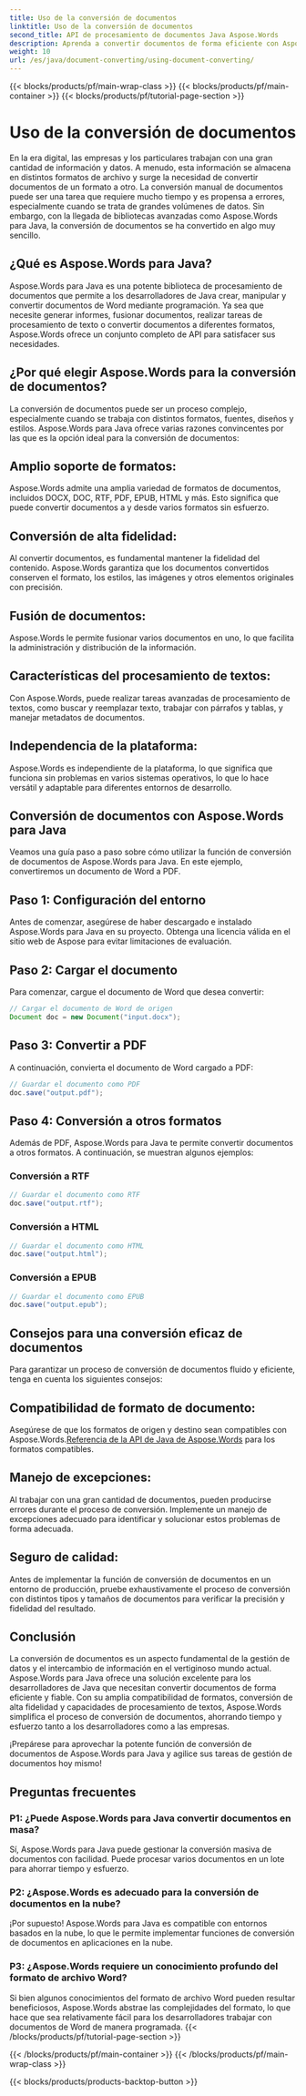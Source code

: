 ```yaml
---
title: Uso de la conversión de documentos
linktitle: Uso de la conversión de documentos
second_title: API de procesamiento de documentos Java Aspose.Words
description: Aprenda a convertir documentos de forma eficiente con Aspose.Words para Java. Convierta, combine y procese archivos sin problemas. Simplifique su flujo de trabajo en una biblioteca potente.
weight: 10
url: /es/java/document-converting/using-document-converting/
---
```


{{< blocks/products/pf/main-wrap-class >}}
{{< blocks/products/pf/main-container >}}
{{< blocks/products/pf/tutorial-page-section >}}

# Uso de la conversión de documentos


En la era digital, las empresas y los particulares trabajan con una gran cantidad de información y datos. A menudo, esta información se almacena en distintos formatos de archivo y surge la necesidad de convertir documentos de un formato a otro. La conversión manual de documentos puede ser una tarea que requiere mucho tiempo y es propensa a errores, especialmente cuando se trata de grandes volúmenes de datos. Sin embargo, con la llegada de bibliotecas avanzadas como Aspose.Words para Java, la conversión de documentos se ha convertido en algo muy sencillo.

## ¿Qué es Aspose.Words para Java?

Aspose.Words para Java es una potente biblioteca de procesamiento de documentos que permite a los desarrolladores de Java crear, manipular y convertir documentos de Word mediante programación. Ya sea que necesite generar informes, fusionar documentos, realizar tareas de procesamiento de texto o convertir documentos a diferentes formatos, Aspose.Words ofrece un conjunto completo de API para satisfacer sus necesidades.

## ¿Por qué elegir Aspose.Words para la conversión de documentos?

La conversión de documentos puede ser un proceso complejo, especialmente cuando se trabaja con distintos formatos, fuentes, diseños y estilos. Aspose.Words para Java ofrece varias razones convincentes por las que es la opción ideal para la conversión de documentos:

## Amplio soporte de formatos: 
Aspose.Words admite una amplia variedad de formatos de documentos, incluidos DOCX, DOC, RTF, PDF, EPUB, HTML y más. Esto significa que puede convertir documentos a y desde varios formatos sin esfuerzo.

## Conversión de alta fidelidad: 
Al convertir documentos, es fundamental mantener la fidelidad del contenido. Aspose.Words garantiza que los documentos convertidos conserven el formato, los estilos, las imágenes y otros elementos originales con precisión.

## Fusión de documentos: 
Aspose.Words le permite fusionar varios documentos en uno, lo que facilita la administración y distribución de la información.

## Características del procesamiento de textos: 
Con Aspose.Words, puede realizar tareas avanzadas de procesamiento de textos, como buscar y reemplazar texto, trabajar con párrafos y tablas, y manejar metadatos de documentos.

## Independencia de la plataforma: 
Aspose.Words es independiente de la plataforma, lo que significa que funciona sin problemas en varios sistemas operativos, lo que lo hace versátil y adaptable para diferentes entornos de desarrollo.

## Conversión de documentos con Aspose.Words para Java

Veamos una guía paso a paso sobre cómo utilizar la función de conversión de documentos de Aspose.Words para Java. En este ejemplo, convertiremos un documento de Word a PDF.

## Paso 1: Configuración del entorno

Antes de comenzar, asegúrese de haber descargado e instalado Aspose.Words para Java en su proyecto. Obtenga una licencia válida en el sitio web de Aspose para evitar limitaciones de evaluación.

## Paso 2: Cargar el documento

Para comenzar, cargue el documento de Word que desea convertir:

```java
// Cargar el documento de Word de origen
Document doc = new Document("input.docx");
```

## Paso 3: Convertir a PDF

A continuación, convierta el documento de Word cargado a PDF:

```java
// Guardar el documento como PDF
doc.save("output.pdf");
```

## Paso 4: Conversión a otros formatos

Además de PDF, Aspose.Words para Java te permite convertir documentos a otros formatos. A continuación, se muestran algunos ejemplos:

### Conversión a RTF

```java
// Guardar el documento como RTF
doc.save("output.rtf");
```

### Conversión a HTML

```java
// Guardar el documento como HTML
doc.save("output.html");
```

### Conversión a EPUB

```java
// Guardar el documento como EPUB
doc.save("output.epub");
```

## Consejos para una conversión eficaz de documentos

Para garantizar un proceso de conversión de documentos fluido y eficiente, tenga en cuenta los siguientes consejos:

## Compatibilidad de formato de documento: 
Asegúrese de que los formatos de origen y destino sean compatibles con Aspose.Words.[Referencia de la API de Java de Aspose.Words](https://reference.aspose.com/words/java/) para los formatos compatibles.

## Manejo de excepciones: 
Al trabajar con una gran cantidad de documentos, pueden producirse errores durante el proceso de conversión. Implemente un manejo de excepciones adecuado para identificar y solucionar estos problemas de forma adecuada.

## Seguro de calidad: 
Antes de implementar la función de conversión de documentos en un entorno de producción, pruebe exhaustivamente el proceso de conversión con distintos tipos y tamaños de documentos para verificar la precisión y fidelidad del resultado.

## Conclusión

La conversión de documentos es un aspecto fundamental de la gestión de datos y el intercambio de información en el vertiginoso mundo actual. Aspose.Words para Java ofrece una solución excelente para los desarrolladores de Java que necesitan convertir documentos de forma eficiente y fiable. Con su amplia compatibilidad de formatos, conversión de alta fidelidad y capacidades de procesamiento de textos, Aspose.Words simplifica el proceso de conversión de documentos, ahorrando tiempo y esfuerzo tanto a los desarrolladores como a las empresas.

¡Prepárese para aprovechar la potente función de conversión de documentos de Aspose.Words para Java y agilice sus tareas de gestión de documentos hoy mismo!

## Preguntas frecuentes

### P1: ¿Puede Aspose.Words para Java convertir documentos en masa?

Sí, Aspose.Words para Java puede gestionar la conversión masiva de documentos con facilidad. Puede procesar varios documentos en un lote para ahorrar tiempo y esfuerzo.

### P2: ¿Aspose.Words es adecuado para la conversión de documentos en la nube?

¡Por supuesto! Aspose.Words para Java es compatible con entornos basados en la nube, lo que le permite implementar funciones de conversión de documentos en aplicaciones en la nube.

### P3: ¿Aspose.Words requiere un conocimiento profundo del formato de archivo Word?

Si bien algunos conocimientos del formato de archivo Word pueden resultar beneficiosos, Aspose.Words abstrae las complejidades del formato, lo que hace que sea relativamente fácil para los desarrolladores trabajar con documentos de Word de manera programada.
{{< /blocks/products/pf/tutorial-page-section >}}

{{< /blocks/products/pf/main-container >}}
{{< /blocks/products/pf/main-wrap-class >}}

{{< blocks/products/products-backtop-button >}}
